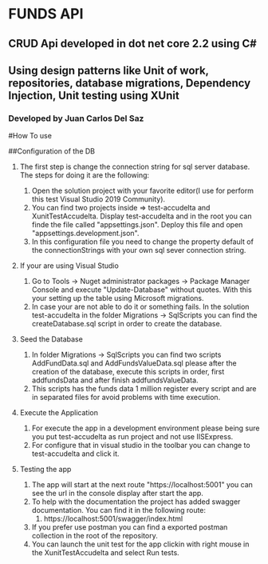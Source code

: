 # FUNDS API

## CRUD Api developed in dot net core 2.2 using C# 
## Using design patterns like Unit of work, repositories, database migrations, Dependency Injection, Unit testing using XUnit 

### Developed by Juan Carlos Del Saz 

#How To use 

##Configuration of the DB 

1. The first step is change the connection string for sql server database. The steps for doing it are the following:  
	1. Open the solution project with your favorite editor(I use for perform this test Visual Studio 2019 Community). 
	2. You can find two projects inside => test-accudelta and XunitTestAccudelta. Display test-accudelta and in the root you can finde the file called "appsettings.json". Deploy this file and open "appsettings.development.json".
	3. In this configuration file you need to change the property default of the connectionStrings with your own sql sever connection string. 

2. If your are using Visual Studio
	1. Go to Tools -> Nuget administrator packages -> Package Manager Console and execute "Update-Database" without quotes. With this your setting up the table using Microsoft migrations.
	2. In case your are not able to do it or something fails. In the solution test-accudelta in the folder Migrations -> SqlScripts you can find the createDatabase.sql script in order to create the database.

3. Seed the Database
	1. In folder Migrations -> SqlScripts you can find two scripts AddFundData.sql and AddFundsValueData.sql please after the creation of the database, execute this scripts in order, first addfundsData and after finish addfundsValueData. 
	2. This scripts has the funds data 1 million register every script and are in separated files for avoid problems with time execution.
	
4. Execute the Application
	1. For execute the app in a development environment please being sure you put test-accudelta as run project and not use IISExpress.
	2. For configure that in visual studio in the toolbar you can change to test-accudelta and click it. 
5. Testing the app 
	1. The app will start at the next route "https://localhost:5001" you can see the url in the console display after start the app. 
	2. To help with the documentation the project has added swagger documentation. You can find it in the following route: 
		1. https://localhost:5001/swagger/index.html
	3. If you prefer use postman you can find a exported postman collection in the root of the repository. 
	4. You can launch the unit test for the app clickin with right mouse in the XunitTestAccudelta and select Run tests.

